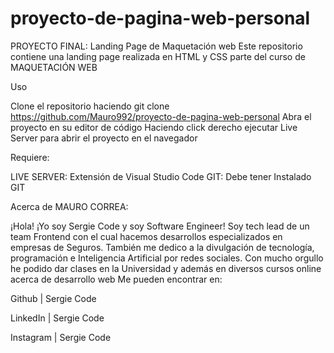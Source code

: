 # proyecto-de-pagina-web-personal

PROYECTO FINAL: Landing Page de Maquetación web
Este repositorio contiene una landing page realizada en HTML y CSS parte del curso de MAQUETACIÓN WEB 

Uso

Clone el repositorio haciendo git clone https://github.com/Mauro992/proyecto-de-pagina-web-personal
Abra el proyecto en su editor de código
Haciendo click derecho ejecutar Live Server para abrir el proyecto en el navegador

Requiere:

LIVE SERVER: Extensión de Visual Studio Code
GIT: Debe tener Instalado GIT

Acerca de MAURO CORREA:

¡Hola! ¡Yo soy Sergie Code y soy Software Engineer! Soy tech lead de un team Frontend con el cual hacemos desarrollos especializados en empresas de Seguros. También me dedico a la divulgación de tecnología, programación e Inteligencia Artificial por redes sociales. Con mucho orgullo he podido dar clases en la Universidad y además en diversos cursos online acerca de desarrollo web
Me pueden encontrar en:

Github | Sergie Code

LinkedIn | Sergie Code

Instagram | Sergie Code
